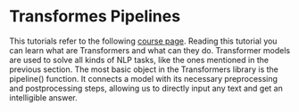 # Transformes Pipelines

This tutorials refer to the following [course page](https://huggingface.co/learn/nlp-course/chapter1/3?fw=pt). Reading this tutorial
you can learn what are Transformers and what can they do. Transformer models are used to solve all kinds of NLP tasks, like the ones 
mentioned in the previous section. The most basic object in the Transformers library is the pipeline() function. It connects a model 
with its necessary preprocessing and postprocessing steps, allowing us to directly input any text and get an intelligible answer.
